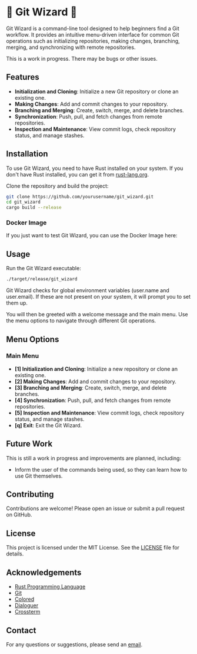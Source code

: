 # 🔮 Git Wizard 🧙

Git Wizard is a command-line tool designed to help beginners find a Git workflow. It provides an intuitive menu-driven interface for common Git operations such as initializing repositories, making changes, branching, merging, and synchronizing with remote repositories.

This is a work in progress. There may be bugs or other issues.

## Features

- **Initialization and Cloning**: Initialize a new Git repository or clone an existing one.
- **Making Changes**: Add and commit changes to your repository.
- **Branching and Merging**: Create, switch, merge, and delete branches.
- **Synchronization**: Push, pull, and fetch changes from remote repositories.
- **Inspection and Maintenance**: View commit logs, check repository status, and manage stashes.

## Installation

To use Git Wizard, you need to have Rust installed on your system. If you don't have Rust installed, you can get it from [rust-lang.org](https://www.rust-lang.org/).

Clone the repository and build the project:

```sh
git clone https://github.com/yourusername/git_wizard.git
cd git_wizard
cargo build --release
```

### Docker Image
If you just want to test Git Wizard, you can use the Docker Image here:

## Usage

Run the Git Wizard executable:

```sh
./target/release/git_wizard
```

Git Wizard checks for global environment variables (user.name and user.email). If these are not present on your system, it will prompt you to set them up.

You will then be greeted with a welcome message and the main menu. Use the menu options to navigate through different Git operations.

## Menu Options

### Main Menu

- **[1] Initialization and Cloning**: Initialize a new repository or clone an existing one.
- **[2] Making Changes**: Add and commit changes to your repository.
- **[3] Branching and Merging**: Create, switch, merge, and delete branches.
- **[4] Synchronization**: Push, pull, and fetch changes from remote repositories.
- **[5] Inspection and Maintenance**: View commit logs, check repository status, and manage stashes.
- **[q] Exit**: Exit the Git Wizard.

## Future Work
This is still a work in progress and improvements are planned, including:

- Inform the user of the commands being used, so they can learn how to use Git themselves.

## Contributing

Contributions are welcome! Please open an issue or submit a pull request on GitHub.

## License

This project is licensed under the MIT License. See the [LICENSE](LICENSE) file for details.

## Acknowledgements

- [Rust Programming Language](https://www.rust-lang.org/)
- [Git](https://git-scm.com/)
- [Colored](https://github.com/mackwic/colored)
- [Dialoguer](https://github.com/mitsuhiko/dialoguer)
- [Crossterm](https://github.com/crossterm-rs/crossterm)

## Contact

For any questions or suggestions, please send an [email](mailto:aattilio@pm.me).
